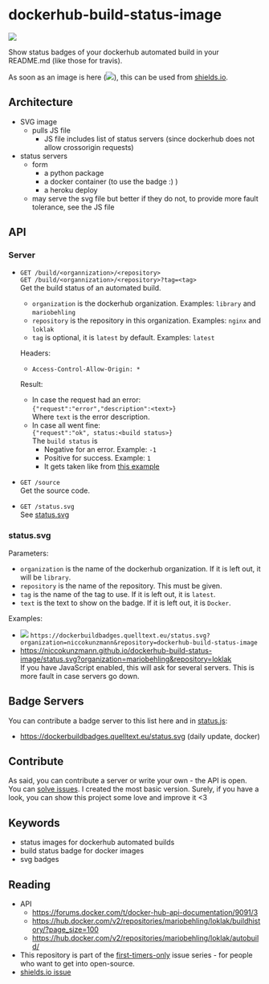# dockerhub-build-status-image

[![](https://dockerbuildbadges.quelltext.eu/status.svg?organization=niccokunzmann&repository=dockerhub-build-status-image)](https://hub.docker.com/r/niccokunzmann/dockerhub-build-status-image/builds/)

Show status badges of your dockerhub automated build in your README.md (like those for travis).

As soon as an image is here (![](https://img.shields.io/docker/build/mariobehling/loklak.svg)), this can be used from [shields.io](http://shields.io/).

Architecture
------------

- SVG image
  - pulls JS file
    - JS file includes list of status servers (since dockerhub does not allow crossorigin requests)
- status servers
  - form
    - a python package
    - a docker container (to use the badge :) )
    - a heroku deploy
  - may serve the svg file but better if they do not, to provide more fault tolerance, see the JS file

API
---

### Server

- `GET /build/<organnization>/<repository>`  
  `GET /build/<organnization>/<repository>?tag=<tag>`  
  Get the build status of an automated build.
  - `organization` is the dockerhub organization. Examples: `library` and `mariobehling`
  - `repository` is the repository in this organization. Examples: `nginx` and `loklak`
  - `tag` is optional, it is `latest` by default. Examples: `latest`
  
  Headers:
  - `Access-Control-Allow-Origin: *`
  
  Result:
  - In case the request had an error:  
    `{"request":"error","description":<text>}`  
    Where `text` is the error description.
  - In case all went fine:  
    `{"request":"ok", status:<build status>}`  
    The `build status` is
    - Negative for an error. Example: `-1`
    - Positive for success. Example: `1`
    - It gets taken like from [this example](https://hub.docker.com/v2/repositories/library/nginx/)
  
- `GET /source`  
  Get the source code.

- `GET /status.svg`  
  See [status.svg][status]

### status.svg
[status]: status.svg

Parameters:
- `organization` is the name of the dockerhub organization.
  If it is left out, it will be `library`.
- `repository` is the name of the repository. This must be given.
- `tag` is the name of the tag to use.
  If it is left out, it is `latest`.
- `text` is the text to show on the badge.
  If it is left out, it is `Docker`.
  
Examples:
- ![](https://dockerbuildbadges.quelltext.eu/status.svg?organization=niccokunzmann&repository=dockerhub-build-status-image)
  `https://dockerbuildbadges.quelltext.eu/status.svg?organization=niccokunzmann&repository=dockerhub-build-status-image`
- https://niccokunzmann.github.io/dockerhub-build-status-image/status.svg?organization=mariobehling&repository=loklak  
  If you have JavaScript enabled, this will ask for several servers.
  This is more fault in case servers go down.
  
Badge Servers
-------------

You can contribute a badge server to this list here and in [status.js](status.js):

- https://dockerbuildbadges.quelltext.eu/status.svg (daily update, docker)

Contribute
----------

As said, you can contribute a server or write your own - the API is open.
You can [solve issues](https://github.com/niccokunzmann/dockerhub-build-status-image/issues).
I created the most basic version.
Surely, if you have a look, you can show this project some love and improve it <3

Keywords
--------

- status images for dockerhub automated builds
- build status badge for docker images
- svg badges

Reading
-------

- API
  - https://forums.docker.com/t/docker-hub-api-documentation/9091/3
  - https://hub.docker.com/v2/repositories/mariobehling/loklak/buildhistory/?page_size=100
  - https://hub.docker.com/v2/repositories/mariobehling/loklak/autobuild/
- This repository is part of the [first-timers-only](https://github.com/search?utf8=%E2%9C%93&q=label%3Afirst-timers-only+is%3Aopen&type=Issues&ref=searchresults) issue series - for people who want to get into open-source.
- [shields.io issue](https://github.com/badges/shields/issues/886)
